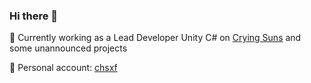 ### Hi there 👋

🔭 Currently working as a Lead Developer Unity C# on [Crying Suns](https://cryingsuns.com) and some unannounced projects

🔗 Personal account: [chsxf](https://github.com/chsxf)

<!--
**cs-altshift/cs-altshift** is a ✨ _special_ ✨ repository because its `README.md` (this file) appears on your GitHub profile.

Here are some ideas to get you started:

- 🔭 I’m currently working on ...
- 🌱 I’m currently learning ...
- 👯 I’m looking to collaborate on ...
- 🤔 I’m looking for help with ...
- 💬 Ask me about ...
- 📫 How to reach me: ...
- 😄 Pronouns: ...
- ⚡ Fun fact: ...
-->
